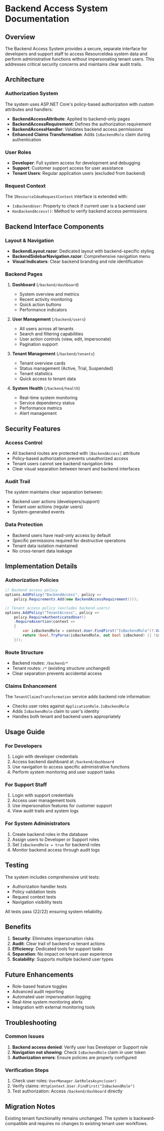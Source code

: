 # Backend Access System Documentation

## Overview

The Backend Access System provides a secure, separate interface for developers and support staff to access ResourceIdea system data and perform administrative functions without impersonating tenant users. This addresses critical security concerns and maintains clear audit trails.

## Architecture

### Authorization System

The system uses ASP.NET Core's policy-based authorization with custom attributes and handlers:

- **BackendAccessAttribute**: Applied to backend-only pages
- **BackendAccessRequirement**: Defines the authorization requirement
- **BackendAccessHandler**: Validates backend access permissions
- **Enhanced Claims Transformation**: Adds `IsBackendRole` claim during authentication

### User Roles

- **Developer**: Full system access for development and debugging
- **Support**: Customer support access for user assistance
- **Tenant Users**: Regular application users (excluded from backend)

### Request Context

The `IResourceIdeaRequestContext` interface is extended with:
- `IsBackendUser`: Property to check if current user is a backend user
- `HasBackendAccess()`: Method to verify backend access permissions

## Backend Interface Components

### Layout & Navigation

- **BackendLayout.razor**: Dedicated layout with backend-specific styling
- **BackendSidebarNavigation.razor**: Comprehensive navigation menu
- **Visual Indicators**: Clear backend branding and role identification

### Backend Pages

1. **Dashboard** (`/backend/dashboard`)
   - System overview and metrics
   - Recent activity monitoring
   - Quick action buttons
   - Performance indicators

2. **User Management** (`/backend/users`)
   - All users across all tenants
   - Search and filtering capabilities
   - User action controls (view, edit, impersonate)
   - Pagination support

3. **Tenant Management** (`/backend/tenants`)
   - Tenant overview cards
   - Status management (Active, Trial, Suspended)
   - Tenant statistics
   - Quick access to tenant data

4. **System Health** (`/backend/health`)
   - Real-time system monitoring
   - Service dependency status
   - Performance metrics
   - Alert management

## Security Features

### Access Control

- All backend routes are protected with `[BackendAccess]` attribute
- Policy-based authorization prevents unauthorized access
- Tenant users cannot see backend navigation links
- Clear visual separation between tenant and backend interfaces

### Audit Trail

The system maintains clear separation between:
- Backend user actions (developers/support)
- Tenant user actions (regular users)
- System-generated events

### Data Protection

- Backend users have read-only access by default
- Specific permissions required for destructive operations
- Tenant data isolation maintained
- No cross-tenant data leakage

## Implementation Details

### Authorization Policies

```csharp
// Backend access policy
options.AddPolicy("BackendAccess", policy =>
    policy.Requirements.Add(new BackendAccessRequirement()));

// Tenant access policy (excludes backend users)
options.AddPolicy("TenantAccess", policy =>
    policy.RequireAuthenticatedUser()
    .RequireAssertion(context => 
    {
        var isBackendRole = context.User.FindFirst("IsBackendRole")?.Value;
        return !bool.TryParse(isBackendRole, out bool isBackend) || !isBackend;
    }));
```

### Route Structure

- Backend routes: `/backend/*`
- Tenant routes: `/*` (existing structure unchanged)
- Clear separation prevents accidental access

### Claims Enhancement

The `TenantClaimsTransformation` service adds backend role information:
- Checks user roles against `ApplicationRole.IsBackendRole`
- Adds `IsBackendRole` claim to user's identity
- Handles both tenant and backend users appropriately

## Usage Guide

### For Developers

1. Login with developer credentials
2. Access backend dashboard at `/backend/dashboard`
3. Use navigation to access specific administrative functions
4. Perform system monitoring and user support tasks

### For Support Staff

1. Login with support credentials
2. Access user management tools
3. Use impersonation features for customer support
4. View audit trails and system logs

### For System Administrators

1. Create backend roles in the database
2. Assign users to Developer or Support roles
3. Set `IsBackendRole = true` for backend roles
4. Monitor backend access through audit logs

## Testing

The system includes comprehensive unit tests:
- Authorization handler tests
- Policy validation tests
- Request context tests
- Navigation visibility tests

All tests pass (22/22) ensuring system reliability.

## Benefits

1. **Security**: Eliminates impersonation risks
2. **Audit**: Clear trail of backend vs tenant actions
3. **Efficiency**: Dedicated tools for support tasks
4. **Separation**: No impact on tenant user experience
5. **Scalability**: Supports multiple backend user types

## Future Enhancements

- Role-based feature toggles
- Advanced audit reporting
- Automated user impersonation logging
- Real-time system monitoring alerts
- Integration with external monitoring tools

## Troubleshooting

### Common Issues

1. **Backend access denied**: Verify user has Developer or Support role
2. **Navigation not showing**: Check `IsBackendRole` claim in user token
3. **Authorization errors**: Ensure policies are properly configured

### Verification Steps

1. Check user roles: `UserManager.GetRolesAsync(user)`
2. Verify claims: `HttpContext.User.FindFirst("IsBackendRole")`
3. Test authorization: Access `/backend/dashboard` directly

## Migration Notes

Existing tenant functionality remains unchanged. The system is backward-compatible and requires no changes to existing tenant user workflows.